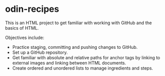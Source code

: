 # odin-recipes
This is an HTML project to get familiar with working with GitHub and
the basics of HTML. 

Objectives include:
- Practice staging, committing and pushing changes to GitHub.
- Set up a GitHub repository.
- Get familiar with absolute and relative paths for anchor tags by
linking to external images and linking between HTML documents.
- Create ordered and unordered lists to manage ingredients and steps.